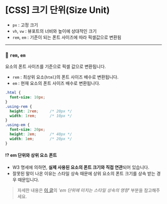 # [CSS] 크기 단위(Size Unit)
* `px` : 고정 크기
* `vh`, `vw` : 뷰포트의 너비와 높이에 상대적인 크기
* `rem`, `em` : 기준이 되는 폰트 사이즈에 따라 픽셀값으로 변환됨

***

### 🔸 `rem`, `em`
요소의 폰트 사이즈를 기준으로 픽셀 값으로 변환됩니다.

* `rem` : 최상위 요소(`html`)의 폰트 사이즈 배수로 변환됩니다.
* `em` : 현재 요소의 폰트 사이즈 배수로 변환됩니다.

```css
.html {
  font-size: 10px;
}
.using-rem {
  height: 2rem;		/* 20px */
  width: 1rem;		/* 10px */
}
.using-em {
  font-size: 20px;
  height: 2em;		/* 40px */
  width: 1em;		/* 20px */
}
```

#### ⁉️ em 단위와 상위 요소 폰트 
* W3 명세에 의하면, **실제 사용된 요소의 폰트 크기와 직접 연관**되어 있습니다.
* 잘못된 말이 나온 이유는 스타일 상속 때문에 상위 요소의 폰트 크기를 상속 받는 경우 때문입니다.

> 자세한 내용은 [이 글](https://webdesign.tutsplus.com/ko/tutorials/comprehensive-guide-when-to-use-em-vs-rem--cms-23984)의 _'em 단위에 미치는 스타일 상속의 영향'_ 부분을 참고해주세요.
